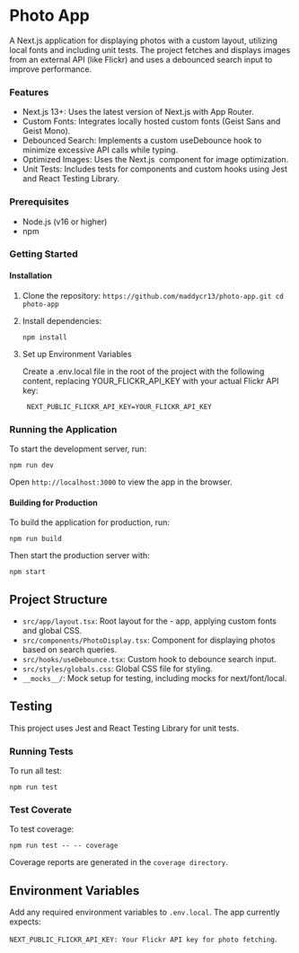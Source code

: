 # Photo App
A Next.js application for displaying photos with a custom layout, utilizing local fonts and including unit tests. The project fetches and displays images from an external API (like Flickr) and uses a debounced search input to improve performance.

### Features
- Next.js 13+: Uses the latest version of Next.js with App Router.
- Custom Fonts: Integrates locally hosted custom fonts (Geist Sans and Geist Mono).
- Debounced Search: Implements a custom useDebounce hook to minimize excessive API calls while typing.
- Optimized Images: Uses the Next.js <Image /> component for image optimization.
- Unit Tests: Includes tests for components and custom hooks using Jest and React Testing Library.

### Prerequisites
- Node.js (v16 or higher)
- npm 

### Getting Started

#### Installation

1. Clone the repository:
 `https://github.com/maddycr13/photo-app.git
   cd photo-app `

2. Install dependencies:

     ` npm install `
3. Set up Environment Variables

    Create a .env.local file in the root of the project with the following content, replacing YOUR_FLICKR_API_KEY with your actual Flickr API key: 

   ` NEXT_PUBLIC_FLICKR_API_KEY=YOUR_FLICKR_API_KEY`


### Running the Application

To start the development server, run:

`npm run dev`

Open `http://localhost:3000` to view the app in the browser.

#### Building for Production
To build the application for production, run:

`npm run build`

Then start the production server with:

`npm start `

## Project Structure
- `src/app/layout.tsx`: Root layout for the - app, applying custom fonts and global CSS.
- `src/components/PhotoDisplay.tsx`: Component for displaying photos based on search queries.
- `src/hooks/useDebounce.tsx`: Custom hook to debounce search input.
- `src/styles/globals.css`: Global CSS file for styling.
- `__mocks__/`: Mock setup for testing, including mocks for next/font/local.

## Testing

This project uses Jest and React Testing Library for unit tests.

### Running Tests

To run all test: 
 
 `npm run test` 

### Test Coverate

To test coverage:

`npm run test -- -- coverage`

Coverage reports are generated in the `coverage directory`.

## Environment Variables
Add any required environment variables to `.env.local`. The app currently expects:

`NEXT_PUBLIC_FLICKR_API_KEY: Your Flickr API key for photo fetching`.